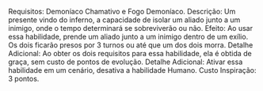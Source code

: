 Requisitos: Demoníaco Chamativo e Fogo Demoníaco.
Descrição: Um presente vindo do inferno, a capacidade de isolar um aliado junto a um inimigo, onde o tempo determinará se sobreviverão ou não.
Efeito: Ao usar essa habilidade, prende um aliado junto a um inimigo dentro de um exílio. Os dois ficarão presos por 3 turnos ou até que um dos dois morra.
Detalhe Adicional: Ao obter os dois requisitos para essa habilidade, ela é obtida de graça, sem custo de pontos de evolução.
Detalhe Adicional: Ativar essa habilidade em um cenário, desativa a habilidade Humano.
Custo Inspiração: 3 pontos.